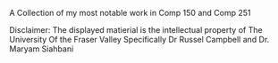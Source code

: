 A Collection of my most notable work in Comp 150 and Comp 251

Disclaimer: The displayed matierial is the intellectual property of The University Of the Fraser Valley Specifically Dr Russel Campbell and Dr. Maryam Siahbani
